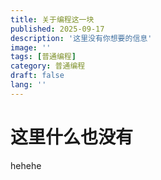 ```yaml
---
title: 关于编程这一块
published: 2025-09-17
description: '这里没有你想要的信息'
image: ''
tags: [普通编程]
category: 普通编程
draft: false 
lang: ''
---
```

# 这里什么也没有

hehehe